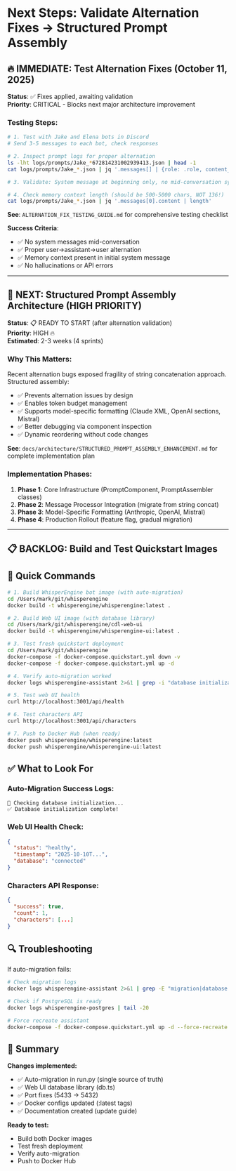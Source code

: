 # Next Steps: Validate Alternation Fixes → Structured Prompt Assembly

## 🔥 IMMEDIATE: Test Alternation Fixes (October 11, 2025)

**Status**: ✅ Fixes applied, awaiting validation  
**Priority**: CRITICAL - Blocks next major architecture improvement

### Testing Steps:

```bash
# 1. Test with Jake and Elena bots in Discord
# Send 3-5 messages to each bot, check responses

# 2. Inspect prompt logs for proper alternation
ls -lht logs/prompts/Jake_*672814231002939413.json | head -1
cat logs/prompts/Jake_*.json | jq '.messages[] | {role: .role, content_preview: .content[:100]}'

# 3. Validate: System message at beginning only, no mid-conversation system messages

# 4. Check memory context length (should be 500-5000 chars, NOT 136!)
cat logs/prompts/Jake_*.json | jq '.messages[0].content | length'
```

**See**: `ALTERNATION_FIX_TESTING_GUIDE.md` for comprehensive testing checklist

**Success Criteria**:
- ✅ No system messages mid-conversation
- ✅ Proper user→assistant→user alternation
- ✅ Memory context present in initial system message
- ✅ No hallucinations or API errors

---

## 🚀 NEXT: Structured Prompt Assembly Architecture (HIGH PRIORITY)

**Status**: 📋 READY TO START (after alternation validation)  
**Priority**: HIGH 🔥  
**Estimated**: 2-3 weeks (4 sprints)

### Why This Matters:
Recent alternation bugs exposed fragility of string concatenation approach. Structured assembly:
- ✅ Prevents alternation issues by design
- ✅ Enables token budget management
- ✅ Supports model-specific formatting (Claude XML, OpenAI sections, Mistral)
- ✅ Better debugging via component inspection
- ✅ Dynamic reordering without code changes

**See**: `docs/architecture/STRUCTURED_PROMPT_ASSEMBLY_ENHANCEMENT.md` for complete implementation plan

### Implementation Phases:
1. **Phase 1**: Core Infrastructure (PromptComponent, PromptAssembler classes)
2. **Phase 2**: Message Processor Integration (migrate from string concat)
3. **Phase 3**: Model-Specific Formatting (Anthropic, OpenAI, Mistral)
4. **Phase 4**: Production Rollout (feature flag, gradual migration)

---

## 📋 BACKLOG: Build and Test Quickstart Images

## 🚀 Quick Commands

```bash
# 1. Build WhisperEngine bot image (with auto-migration)
cd /Users/mark/git/whisperengine
docker build -t whisperengine/whisperengine:latest .

# 2. Build Web UI image (with database library)
cd /Users/mark/git/whisperengine/cdl-web-ui
docker build -t whisperengine/whisperengine-ui:latest .

# 3. Test fresh quickstart deployment
cd /Users/mark/git/whisperengine
docker-compose -f docker-compose.quickstart.yml down -v
docker-compose -f docker-compose.quickstart.yml up -d

# 4. Verify auto-migration worked
docker logs whisperengine-assistant 2>&1 | grep -i "database initialization"

# 5. Test web UI health
curl http://localhost:3001/api/health

# 6. Test characters API
curl http://localhost:3001/api/characters

# 7. Push to Docker Hub (when ready)
docker push whisperengine/whisperengine:latest
docker push whisperengine/whisperengine-ui:latest
```

## ✅ What to Look For

### Auto-Migration Success Logs:
```
🔧 Checking database initialization...
✅ Database initialization complete!
```

### Web UI Health Check:
```json
{
  "status": "healthy",
  "timestamp": "2025-10-10T...",
  "database": "connected"
}
```

### Characters API Response:
```json
{
  "success": true,
  "count": 1,
  "characters": [...]
}
```

## 🔍 Troubleshooting

If auto-migration fails:
```bash
# Check migration logs
docker logs whisperengine-assistant 2>&1 | grep -E "migration|database|error"

# Check if PostgreSQL is ready
docker logs whisperengine-postgres | tail -20

# Force recreate assistant
docker-compose -f docker-compose.quickstart.yml up -d --force-recreate whisperengine-assistant
```

## 📝 Summary

**Changes implemented:**
- ✅ Auto-migration in run.py (single source of truth)
- ✅ Web UI database library (db.ts)
- ✅ Port fixes (5433 → 5432)
- ✅ Docker configs updated (:latest tags)
- ✅ Documentation created (update guide)

**Ready to test:**
- Build both Docker images
- Test fresh deployment
- Verify auto-migration
- Push to Docker Hub
